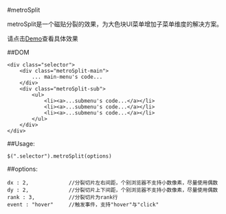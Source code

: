 #metroSplit

metroSplit是一个磁贴分裂的效果，为大色块UI菜单增加子菜单维度的解决方案。

请点击[Demo](lichking1201.github.io/demo/metroSplit)查看具体效果

##DOM

	<div class="selector">
		<div class="metroSplit-main">
			... main-menu's code...
		</div>
		<div class="metroSplit-sub">
			<ul>
				<li><a>...submenu's code...</a></li>
				<li><a>...submenu's code...</a></li>
				<li><a>...submenu's code...</a></li>
			</ul>
		</div>
	</div>
		
##Usage:

	$(".selector").metroSplit(options)

##options:

	dx : 2,  			//分裂切片左右间距，个别浏览器不支持小数像素，尽量使用偶数
	dy : 2,				//分裂切片上下间距，个别浏览器不支持小数像素，尽量使用偶数
	rank : 3,			//分裂切片为rank行
	event : "hover" 	//触发事件，支持"hover"与"click" 
